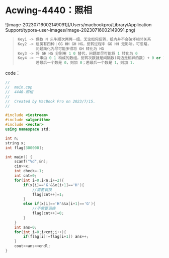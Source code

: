 # Acwing-4440：照相

![image-20230716002149091](/Users/macbookpro/Library/Application Support/typora-user-images/image-20230716002149091.png)

> ```cpp
> Key1 -> 偶数 N 头牛顺次两两一组，无论如何反转，组内并不会破坏相邻关系
> Key2 -> 组类有四种：GG HH GH HG，反转过程中 GG HH 无影响，可忽略，
>         问题简化为尽可能多得将 GH 转化为 HG
> Key3 -> 将 GH HG 分别用 1 0 替代，问题即尽可能将 1 转化为 0
> Key4 -> 一串由 0 1 构成的数组，反转次数就是间隔数(两边是相异的数) + 0 or 1
>         若最后一个数是 0，则加 0；若最后一个数是 1，则加 1.
> ```

code：

```c++
//
//  main.cpp
//  4440-照相
//
//  Created by MacBook Pro on 2023/7/15.
//

#include <iostream>
#include <algorithm>
#include <vector>
using namespace std;

int n;
string x;
int flag[300000];

int main() {
    scanf("%d",&n);
    cin>>x;
    int check=-1;
    int cnt=0;
    for(int i=0;i<n;i+=2){
        if(x[i]=='G'&&x[i+1]=='H'){
            //需要调换
            flag[cnt++]=1;
        }
        else if(x[i]=='H'&&x[i+1]=='G'){
            //不需要调换
            flag[cnt++]=0;
        }
    }
    int ans=0;
    for(int i=0;i<cnt;i++){
        if(flag[i]!=flag[i+1]) ans++;
    }
    cout<<ans<<endl;
}

```

 